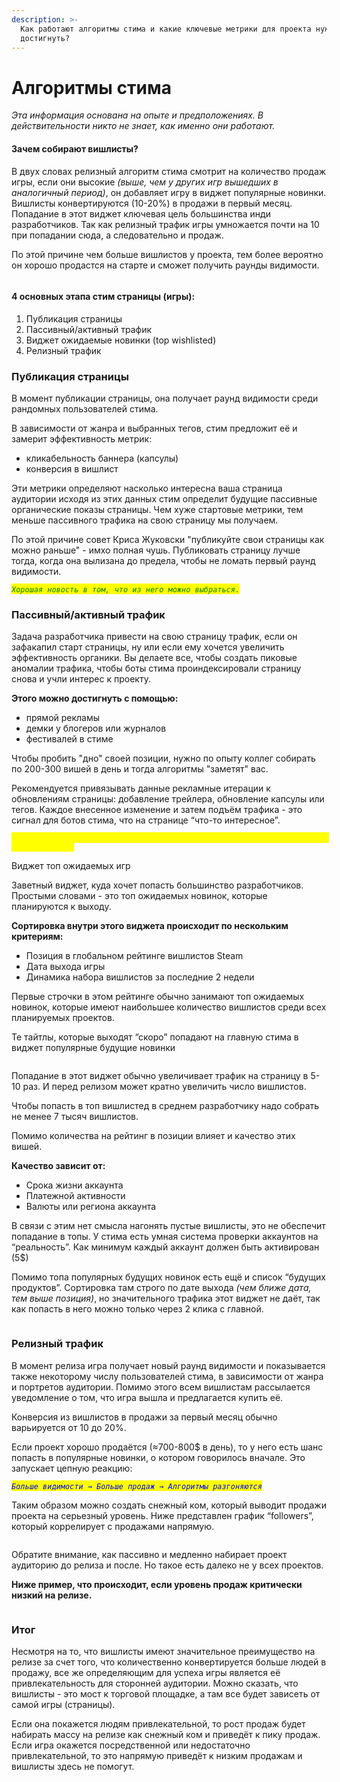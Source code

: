 ```yaml
---
description: >-
  Как работают алгоритмы стима и какие ключевые метрики для проекта нужно
  достигнуть?
---
```


# Алгоритмы стима

_Эта информация основана на опыте и предположениях. В действительности никто не знает, как именно они работают._

#### **Зачем собирают вишлисты?**

В двух словах релизный алгоритм стима смотрит на количество продаж игры, если они высокие _(выше, чем у других игр вышедших в аналогичный период)_, он добавляет игру в виджет популярные новинки. Вишлисты конвертируются (10-20%) в продажи в первый месяц. Попадание в этот виджет ключевая цель большинства инди разработчиков. Так как релизный трафик игры умножается почти на 10 при попадании сюда, а следовательно и продаж.

По этой причине чем больше вишлистов у проекта, тем более вероятно он хорошо продастся на старте и сможет получить раунды видимости.

<figure><img src="../.gitbook/assets/image (116).png" alt=""><figcaption></figcaption></figure>

#### **4 основных этапа стим страницы (игры):**

1. Публикация страницы
2. Пассивный/активный трафик
3. Виджет ожидаемые новинки (top wishlisted)
4. Релизный трафик

### Публикация страницы

В момент публикации страницы, она получает раунд видимости среди рандомных пользователей стима.

В зависимости от жанра и выбранных тегов, стим предложит её и замерит эффективность метрик:

* кликабельность баннера (капсулы)
* конверсия в вишлист

Эти метрики определяют насколько интересна ваша страница аудитории исходя из этих данных стим определит будущие пассивные органические показы страницы. Чем хуже стартовые метрики, тем меньше пассивного трафика на свою страницу мы получаем.

По этой причине совет Криса Жуковски "публикуйте свои страницы как можно раньше" - имхо полная чушь. Публиковать страницу лучше тогда, когда она вылизана до предела, чтобы не ломать первый раунд видимости.

_<mark style="color:green;">`Хорошая новость в том, что из него можно выбраться.`</mark>_

### Пассивный/активный трафик

Задача разработчика привести на свою страницу трафик, если он зафакапил старт страницы, ну или если ему хочется увеличить эффективность органики. Вы делаете все, чтобы создать пиковые аномалии трафика, чтобы боты стима проиндексировали страницу снова и учли интерес к проекту.

**Этого можно достигнуть с помощью:**

* прямой рекламы
* демки у блогеров или журналов
* фестивалей в стиме

Чтобы пробить "дно" своей позиции, нужно по опыту коллег собирать по 200-300 вишей в день и тогда алгоритмы "заметят" вас.

Рекомендуется привязывать данные рекламные итерации к обновлениям страницы: добавление трейлера, обновление капсулы или тегов. Каждое внесенное изменение и затем подъём трафика - это сигнал для ботов стима, что на странице “что-то интересное”.

_<mark style="color:yellow;">`Но плохая новость в том, что принести на страницу 200-300 вишей в день та ещё задача.`</mark>_

Виджет топ ожидаемых игр



Заветный виджет, куда хочет попасть большинство разработчиков. Простыми словами - это топ ожидаемых новинок, которые планируются к выходу.

**Сортировка внутри этого виджета происходит по нескольким критериям:**

* Позиция в глобальном рейтинге вишлистов Steam
* Дата выхода игры
* Динамика набора вишлистов за последние 2 недели

Первые строчки в этом рейтинге обычно занимают топ ожидаемых новинок, которые имеют наибольшее количество вишлистов среди всех планируемых проектов.

Те тайтлы, которые выходят “скоро” попадают на главную стима в виджет популярные будущие новинки



<figure><img src="../.gitbook/assets/image (117).png" alt=""><figcaption></figcaption></figure>

Попадание в этот виджет обычно увеличивает трафик на страницу в 5-10 раз. И перед релизом может кратно увеличить число вишлистов.

Чтобы попасть в топ вишлистед в среднем разработчику надо собрать не менее 7 тысяч вишлистов.

Помимо количества на рейтинг в позиции влияет и качество этих вишей.

**Качество зависит от:**

* Срока жизни аккаунта
* Платежной активности
* Валюты или региона аккаунта

В связи с этим нет смысла нагонять пустые вишлисты, это не обеспечит попадание в топы. У стима есть умная система проверки аккаунтов на “реальность”. Как минимум каждый аккаунт должен быть активирован (5$)

Помимо топа популярных будущих новинок есть ещё и список “будущих продуктов”. Сортировка там строго по дате выхода _(чем ближе дата, тем выше позиция)_, но значительного трафика этот виджет не даёт, так как попасть в него можно только через 2 клика с главной.

<figure><img src="../.gitbook/assets/image (118).png" alt=""><figcaption></figcaption></figure>

### Релизный трафик

В момент релиза игра получает новый раунд видимости и показывается также некоторому числу пользователей стима, в зависимости от жанра и портретов аудитории. Помимо этого всем вишлистам рассылается уведомление о том, что игра вышла и предлагается купить её.

Конверсия из вишлистов в продажи за первый месяц обычно варьируется от 10 до 20%.

Если проект хорошо продаётся (≈700-800$ в день), то у него есть шанс попасть в популярные новинки, о котором говорилось вначале. Это запускает цепную реакцию:

_<mark style="color:blue;">`Больше видимости → Больше продаж → Алгоритмы разгоняются`</mark>_

Таким образом можно создать снежный ком, который выводит продажи проекта на серьезный уровень. Ниже представлен график “followers”, который коррелирует с продажами напрямую.

<figure><img src="../.gitbook/assets/image (119).png" alt=""><figcaption></figcaption></figure>

Обратите внимание, как пассивно и медленно набирает проект аудиторию до релиза и после. Но такое есть далеко не у всех проектов.

**Ниже пример, что происходит, если уровень продаж критически низкий на релизе.**

<figure><img src="../.gitbook/assets/image (120).png" alt=""><figcaption></figcaption></figure>

### Итог

Несмотря на то, что вишлисты имеют значительное преимущество на релизе за счет того, что количественно конвертируется больше людей в продажу, все же определяющим для успеха игры является её привлекательность для сторонней аудитории. Можно сказать, что вишлисты - это мост к торговой площадке, а там все будет зависеть от самой игры (страницы).

Если она покажется людям привлекательной, то рост продаж будет набирать массу на релизе как снежный ком и приведёт к пику продаж. Если игра окажется посредственной или недостаточно привлекательной, то это напрямую приведёт к низким продажам и вишлисты здесь не помогут.
